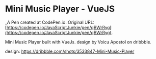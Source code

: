 # Mini Music Player - VueJS
 _A Pen created at CodePen.io. Original URL: [https://codepen.io/JavaScriptJunkie/pen/qBWrRyg](https://codepen.io/JavaScriptJunkie/pen/qBWrRyg).

 Mini Music Player built with VueJs. design by Voicu Apostol on dribbble. 

design: https://dribbble.com/shots/3533847-Mini-Music-Player